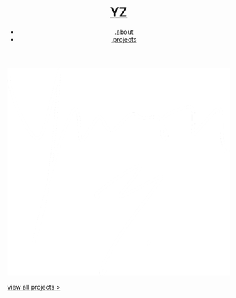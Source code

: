 <!DOCTYPE html>
<html>
<head>
	<title>Yurou Zeng</title>
	<link rel="stylesheet" href="css/mainstyle.css">
</head>
<body>
	<header>
		<h1><a href="main.html">YZ</a></h1>
		<nav class="clearfix">
			<ul>
				<li><a href="about/about.html">.about</a></li>
            	<li><a href="works/works.html">.projects</a></li>
        	</ul>
        </nav>
    </header>
    <main>
    	<p class="name"><img src="images/yurouw.png"></p>
    	<p class="subtitle"><a href="works/works.html">view all projects ></a></p>
	</main>
</body>
</html>

